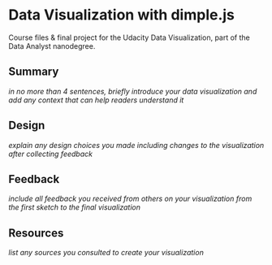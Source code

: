 # Data Visualization with dimple.js

Course files & final project for the Udacity Data Visualization, part of the Data Analyst nanodegree.

## Summary

_in no more than 4 sentences, briefly introduce your data visualization and add any context that can help readers understand it_

## Design
_explain any design choices you made including changes to the visualization after collecting feedback_

## Feedback

_include all feedback you received from others on your visualization from the first sketch to the final visualization_
  
## Resources

_list any sources you consulted to create your visualization_
